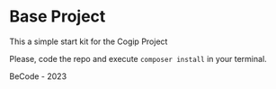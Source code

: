 # Base Project

This a simple start kit for the Cogip Project

Please, code the repo and execute ```composer install``` in your terminal.

BeCode - 2023